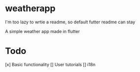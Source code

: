 # weatherapp
I'm too lazy to wrtie a readme, so default futter readme can stay

A simple weather app made in flutter

# Todo
[x] Basic functionality
[] User tutorials
[] i18n